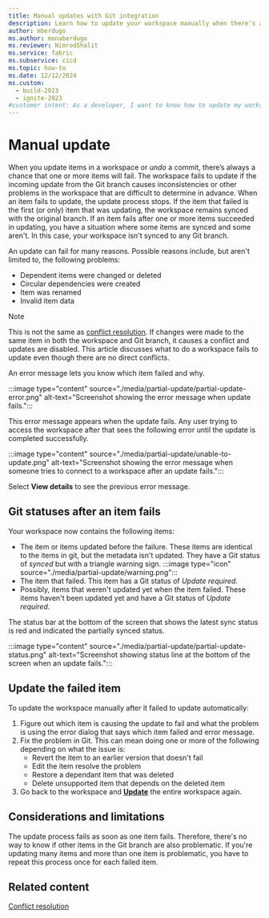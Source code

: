 ```yaml
---
title: Manual updates with Git integration
description: Learn how to update your workspace manually when there's an internal inconsistency, and how to resolve issues that prevent successful updates.
author: mberdugo
ms.author: monaberdugo
ms.reviewer: NimrodShalit
ms.service: fabric
ms.subservice: cicd
ms.topic: how-to
ms.date: 12/12/2024
ms.custom:
  - build-2023
  - ignite-2023
#customer intent: As a developer, I want to know how to update my workspace manually when there's an internal inconsistency.
---
```


# Manual update

When you update items in a workspace or *undo* a commit, there’s always a chance that one or more items will fail. The workspace fails to update if the incoming update from the Git branch causes inconsistencies or other problems in the workspace that are difficult to determine in advance. When an item fails to update, the update process stops. If the item that failed is the first (or only) item that was updating, the workspace remains synced with the original branch. If an item fails after one or more items succeeded in updating, you have a situation where some items are synced and some aren't. In this case, your workspace isn't synced to any Git branch.

An update can fail for many reasons. Possible reasons include, but aren't limited to, the following problems:

* Dependent items were changed or deleted
* Circular dependencies were created
* Item was renamed
* Invalid item data

> [!NOTE]
> This is not the same as [conflict resolution](./conflict-resolution.md). If changes were made to the same item in both the workspace and Git branch, it causes a conflict and updates are disabled. This article discusses what to do a workspace fails to update even though there are no direct conflicts.

An error message lets you know which item failed and why.

:::image type="content" source="./media/partial-update/partial-update-error.png" alt-text="Screenshot showing the error message when update fails.":::

This error message appears when the update fails. Any user trying to access the workspace after that sees the following error until the update is completed successfully.

:::image type="content" source="./media/partial-update/unable-to-update.png" alt-text="Screenshot showing the error message when someone tries to connect to a workspace after an update fails.":::

Select **View details** to see the previous error message.

## Git statuses after an item fails

Your workspace now contains the following items:

* The item or items updated before the failure. These items are identical to the items in git, but the metadata isn't updated. They have a Git status of *synced* but with a triangle warning sign. :::image type="icon" source="./media/partial-update/warning.png":::
* The item that failed. This item has a Git status of *Update required*.
* Possibly, items that weren't updated yet when the item failed. These items haven't been updated yet and have a Git status of *Update required*.

The status bar at the bottom of the screen that shows the latest sync status is red and indicated the partially synced status.

:::image type="content" source="./media/partial-update/partial-update-status.png" alt-text="Screenshot showing status line at the bottom of the screen when an update fails.":::

## Update the failed item

To update the workspace manually after it failed to update automatically:

1. Figure out which item is causing the update to fail and what the problem is using the error dialog that says which item failed and error message.
1. Fix the problem in Git. This can mean doing one or more of the following depending on what the issue is:
   * Revert the item to an earlier version that doesn't fail
   * Edit the item resolve the problem
   * Restore a dependant item that was deleted
   * Delete unsupported item that depends on the deleted item
1. Go back to the workspace and [**Update**](./git-get-started.md#update-workspace-from-git) the entire workspace again.

## Considerations and limitations

The update process fails as soon as one item fails. Therefore, there's no way to know if other items in the Git branch are also problematic. If you're updating many items and more than one item is problematic, you have to repeat this process once for each failed item.

## Related content

[Conflict resolution](./conflict-resolution.md)
